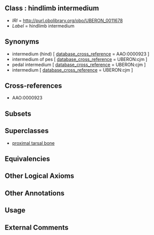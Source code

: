 
## Class : hindlimb intermedium

 * *IRI* = http://purl.obolibrary.org/obo/UBERON_0011678
 * *Label* = hindlimb intermedium

## Synonyms

 * intermedium (hind) [ [database_cross_reference](../../ef/oboInOwl#hasDbXref.md) = AAO:0000923 ]
 * intermedium of pes [ [database_cross_reference](../../ef/oboInOwl#hasDbXref.md) = UBERON:cjm ]
 * pedal intermedium [ [database_cross_reference](../../ef/oboInOwl#hasDbXref.md) = UBERON:cjm ]
 * intermedium [ [database_cross_reference](../../ef/oboInOwl#hasDbXref.md) = UBERON:cjm ]

## Cross-references

 * AAO:0000923

## Subsets


## Superclasses

 * [proximal tarsal bone](../../UBERON/79/UBERON_0011679.md)

## Equivalencies


## Other Logical Axioms


## Other Annotations


## Usage


## External Comments

